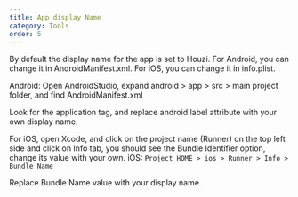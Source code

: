 ```yaml
---
title: App display Name
category: Tools
order: 5
---
```


By default the display name for the app is set to Houzi. For Android, you can change it in AndroidManifest.xml. For iOS, you can change it in info.plist.

Android: Open AndroidStudio, expand android > app > src > main project folder,  and find  AndroidManifest.xml

Look for the application tag, and replace android:label attribute with your own display name.
 

For iOS, open Xcode, and click on the project name (Runner) on the top left side and click on Info tab, you should see the Bundle Identifier option, change its value with your own.
iOS: `Project_HOME > ios > Runner > Info > Bundle Name`



Replace Bundle Name value with your display name.